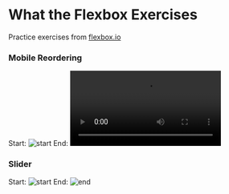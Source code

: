 # What the Flexbox Exercises
Practice exercises from [flexbox.io](https://flexbox.io/)

### Mobile Reordering
Start:
![start](https://i.imgur.com/0qmxkhH.png)
End:
![end](https://i.imgur.com/JqSLLEx.mp4)

### Slider
Start:
![start](https://i.imgur.com/ks2leap.png)
End:
![end](https://i.imgur.com/Ol9nYgh.png)

